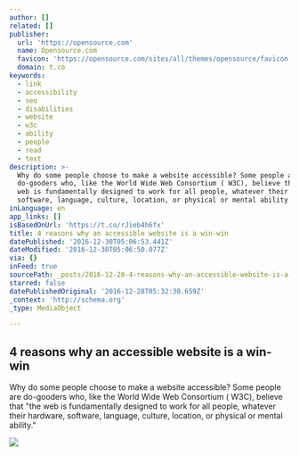 ```yaml
---
author: []
related: []
publisher:
  url: 'https://opensource.com'
  name: Opensource.com
  favicon: 'https://opensource.com/sites/all/themes/opensource/favicon.ico'
  domain: t.co
keywords:
  - link
  - accessibility
  - seo
  - disabilities
  - website
  - w3c
  - ability
  - people
  - read
  - text
description: >-
  Why do some people choose to make a website accessible? Some people are
  do-gooders who, like the World Wide Web Consortium ( W3C), believe that "the
  web is fundamentally designed to work for all people, whatever their hardware,
  software, language, culture, location, or physical or mental ability."
inLanguage: en
app_links: []
isBasedOnUrl: 'https://t.co/rJieb4h6fx'
title: 4 reasons why an accessible website is a win-win
datePublished: '2016-12-30T05:06:53.441Z'
dateModified: '2016-12-30T05:06:50.077Z'
via: {}
inFeed: true
sourcePath: _posts/2016-12-28-4-reasons-why-an-accessible-website-is-a-win-win.md
starred: false
datePublishedOriginal: '2016-12-28T05:32:30.659Z'
_context: 'http://schema.org'
_type: MediaObject

---
```

<article style=""><h1>4 reasons why an accessible website is a win-win</h1><p>Why do some people choose to make a website accessible? Some people are do-gooders who, like the World Wide Web Consortium ( W3C), believe that "the web is fundamentally designed to work for all people, whatever their hardware, software, language, culture, location, or physical or mental ability."</p><img src="https://opensource.com/sites/default/files/images/life/lightbulb_computer_person_general_.png" /></article>